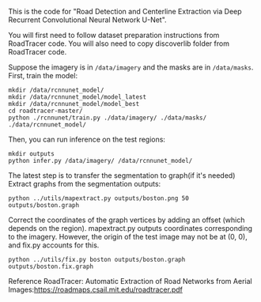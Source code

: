 This is the code for "Road Detection and Centerline Extraction via Deep Recurrent Convolutional Neural Network U-Net".

You will first need to follow dataset preparation instructions from RoadTracer code. You will also need to copy discoverlib folder from RoadTracer code.

Suppose the imagery is in `/data/imagery` and the masks are in `/data/masks`. First, train the model:

	mkdir /data/rcnnunet_model/
	mkdir /data/rcnnunet_model/model_latest
	mkdir /data/rcnnunet_model/model_best
	cd roadtracer-master/
	python ./rcnnunet/train.py ./data/imagery/ ./data/masks/ ./data/rcnnunet_model/

Then, you can run inference on the test regions:

	mkdir outputs
	python infer.py /data/imagery/ /data/rcnnunet_model/

The latest step is to transfer the segmentation to graph(if it's needed)
Extract graphs from the segmentation outputs:

	python ../utils/mapextract.py outputs/boston.png 50 outputs/boston.graph

Correct the coordinates of the graph vertices by adding an offset (which depends on the region). mapextract.py outputs coordinates corresponding to the imagery. However, the origin of the test image may not be at (0, 0), and fix.py accounts for this.

	python ../utils/fix.py boston outputs/boston.graph outputs/boston.fix.graph
Reference
RoadTracer: Automatic Extraction of Road Networks from Aerial Images:https://roadmaps.csail.mit.edu/roadtracer.pdf

